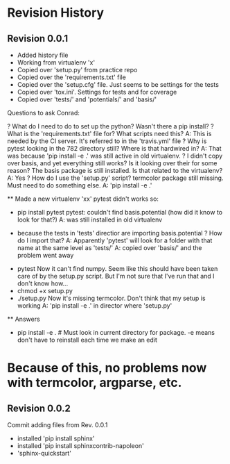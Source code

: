 # Revision History

## Revision 0.0.1

- Added history file
- Working from virtualenv 'x'
- Copied over 'setup.py' from practice repo
- Copied over the 'requirements.txt' file
- Copied over the 'setup.cfg' file. Just seems to be settings for the tests
- Copied over 'tox.ini'. Settings for tests and for coverage
- Copied over 'tests/' and 'potentials/' and 'basis/'


Questions to ask Conrad:

? What do I need to do to set up the python? Wasn't there a pip install?
? What is the 'requirements.txt' file for? What scripts need this?
A: This is needed by the CI server. It's referred to in the 'travis.yml' file
? Why is pytest looking in the 782 directory still? Where is that hardwired in?
A: That was because 'pip install -e .' was still active in old virtualenv.
? I didn't copy over basis, and yet everything still works? Is it looking over their for some
reason? The basis package is still installed. Is that related to the virtualenv?
A: Yes
? How do I use the 'setup.py' script? termcolor package still missing. Must need to do something else.
A: 'pip install -e .'

** Made a new virtualenv 'xx'
pytest didn't works so:
- pip install pytest
pytest: couldn't find basis.potential (how did it know to look for that?)
A: was still installed in old virtualenv

* because the tests in 'tests' directior are importing basis.potential
? How do I import that?
A: Apparently 'pytest' will look for a folder with that name at the same level as 'tests/'
A: copied over 'basis/' and the problem went away
- pytest
Now it can't find numpy. Seem like this should have been taken care of by the setup.py script. But
I'm not sure that I've run that and I don't know how...
- chmod +x setup.py
- ./setup.py
Now it's missing termcolor. Don't think that my setup is working
A: 'pip install -e .' in director where 'setup.py'

** Answers
- pip install -e .  # Must look in current directory for package. -e means don't have to reinstall
each time we make an edit
# Because of this, no problems now with termcolor, argparse, etc.

## Revision 0.0.2

Commit adding files from Rev. 0.0.1

- installed 'pip install sphinx'
- installed 'pip install sphinxcontrib-napoleon'
- 'sphinx-quickstart'